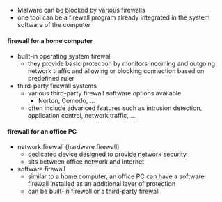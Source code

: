 + Malware can be blocked by various firewalls
+ one tool can be a firewall program already integrated in the system software of the computer

#### firewall for a home computer
+ built-in operating system firewall
	+ they provide basic protection by monitors incoming and outgoing network traffic and allowing or blocking connection based on predefined ruler
+ third-party firewall systems
	+ various third-party firewall software options available 
		+ Norton, Comodo, ...
	+ often include advanced features such as intrusion detection, application control, network traffic, ...

#### firewall for an office PC
+ network firewall (hardware firewall)
	+ dedicated device designed to provide network security
	+ sits between office network and internet
+ software firewall
	+ similar to a home computer, an office PC can have a software firewall installed as an additional layer of protection
	+ can be built-in firewall or a third-party firewall